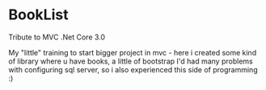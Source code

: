 # BookList
Tribute to MVC .Net Core 3.0 

My "little" training to start bigger project in mvc - here i created some kind of library where u have <CRUD>books, a little of bootstrap
I'd had many problems with configuring sql server, so i also experienced this side of programming :)
